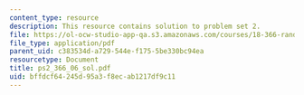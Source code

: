 ```yaml
---
content_type: resource
description: This resource contains solution to problem set 2.
file: https://ol-ocw-studio-app-qa.s3.amazonaws.com/courses/18-366-random-walks-and-diffusion-fall-2006/bffdcf64245d95a3f8ecab1217df9c11_ps2_366_06_sol.pdf
file_type: application/pdf
parent_uid: c383534d-a729-544e-f175-5be330bc94ea
resourcetype: Document
title: ps2_366_06_sol.pdf
uid: bffdcf64-245d-95a3-f8ec-ab1217df9c11
---
```

